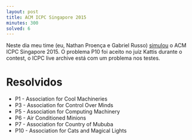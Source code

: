 ```yaml
---
layout: post
title: ACM ICPC Singapore 2015
minutes: 300
solved: 6
---
```


Neste dia meu time (eu, Nathan Proença e Gabriel Russo) [simulou](https://a2oj.com/standings?ID=25471) o ACM ICPC Singapore 2015. O problema P10 foi aceito no juíz Kattis durante o contest, o ICPC live archive está com um problema nos testes.
# Resolvidos
- P1 - Association for Cool Machineries
- P3 - Association for Control Over Minds
- P5 - Association for Computing Machinery
- P6 - Air Conditioned Minions
- P7 - Association for Country of Mububa
- P10 - Association for Cats and Magical Lights
